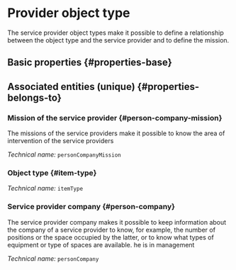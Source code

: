 # Provider object type
<!--- THIS FILE IS GENERATED PLEASE DO NOT EDIT IT DIRECTLY --->

The service provider object types make it possible to define a relationship between the object type and the service provider and to define the mission.

## Basic properties {#properties-base}



## Associated entities (unique) {#properties-belongs-to}

### Mission of the service provider {#person-company-mission}

The missions of the service providers make it possible to know the area of ​​intervention of the service providers

*Technical name:* ```personCompanyMission```

### Object type {#item-type}



*Technical name:* ```itemType```

### Service provider company {#person-company}

The service provider company makes it possible to keep information about the company of a service provider to know, for example, the number of positions or the space occupied by the latter, or to know what types of equipment or type of spaces are available. he is in management

*Technical name:* ```personCompany```





